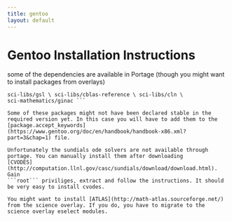 ```yaml
---
title: gentoo
layout: default
---
```



Gentoo Installation Instructions
================================

some of the dependencies are available in Portage (though you might
want to install packages from overlays) 
``` emerge dev-libs/mini-xml \
sci-libs/gsl \ sci-libs/cblas-reference \ sci-libs/cln \
sci-mathematics/ginac ``` 

Some of these packages might not have been declared stable in the
required version yet. In this case you will have to add them to the
[package.accept_keywords](https://www.gentoo.org/doc/en/handbook/handbook-x86.xml?part=3&chap=1) file.

Unfortunately the sundials ode solvers are not available through
portage. You can manually install them after downloading
[CVODES](http://computation.llnl.gov/casc/sundials/download/download.html). Gain
```root``` priviliges, extract and follow the instructions. It should
be very easy to install cvodes.

You might want to install [ATLAS](http://math-atlas.sourceforge.net/)
from the science overlay. If you do, you have to migrate to the
science overlay eselect modules.